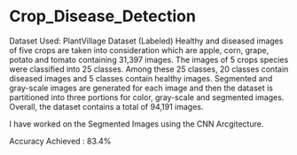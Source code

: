 # Crop_Disease_Detection

Dataset Used: PlantVillage Dataset (Labeled)
Healthy and diseased images of five crops are taken into consideration which are apple, corn, grape, potato and tomato containing 31,397 images. The images of 5 crops species were classified into 25 classes. Among these 25 classes, 20 classes contain diseased images and 5 classes contain healthy images. Segmented and gray-scale images are generated for each image and then the dataset is partitioned into three portions for color, gray-scale and segmented images. Overall, the dataset contains a total of 94,191 images.

I have worked on the Segmented Images using the CNN Arcgitecture. 

Accuracy Achieved : 83.4%
